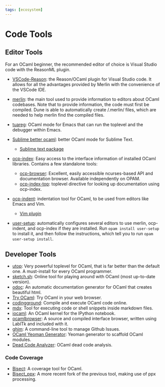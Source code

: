 ```yaml
---
tags: [ecosystem]
---
```


# Code Tools

## Editor Tools

For an OCaml beginner, the recommended editor of choice is Visual Studio code with the ReasonML plugin.

* [VSCode-Reason](https://github.com/reasonml-editor/vscode-reasonml):
the Reason/OCaml plugin for Visual Studio code.
It allows for all the advantages provided by Merlin with the convenience of the VSCode IDE.
* [merlin](https://github.com/ocaml/merlin):
the main tool used to provide information to editors about OCaml codebases.
Note that to provide information, the code must first be compiled.
Dune is able to automatically create /.merlin/ files, which are needed to help merlin find the compiled files.
* [tuareg](https://github.com/ocaml/tuareg):
OCaml mode for Emacs that can run the toplevel and the debugger within Emacs.
* [Sublime better ocaml](https://github.com/whitequark/sublime-better-ocaml):
better OCaml mode for Sublime Text.
  * [Sublime text package](https://github.com/def-lkb/sublime-text-merlin)
* [ocp-index](http://www.typerex.org/ocp-index.html):
Easy access to the interface information of installed OCaml libraries.
Contains a few standalone tools:
  * [ocp-browser](http://www.typerex.org/ocp-index.html#ocp-browser):
  Excellent, easily accessible ncurses-based API and documentation browser.
  Available independently on OPAM.
  * [ocp-index-top](https://github.com/reynir/ocp-index-top):
  toplevel directive for looking up documentation using ocp-index.
* [ocp-indent](http://www.typerex.org/ocp-indent.html):
indentation tool for OCaml, to be used from editors like Emacs and Vim.
  * [Vim plugin](https://github.com/def-lkb/ocp-indent-vim)
  
* [user-setup](https://github.com/OCamlPro/opam-user-setup):
automatically configures several editors to use merlin, ocp-indent, and ocp-index if they are installed.
Run `opam install user-setup` to install it, and then follow the instructions,
which tell you to run `opam user-setup install`.

## Developer Tools

* [utop](https://github.com/diml/utop):
Very powerful toplevel for OCaml, that is far better than the default one.
A must-install for every OCaml programmer.
* [sketch.sh](https://sketch.sh/ml):
Online tool for playing around with OCaml (most up-to-date version).
* [odoc](https://github.com/ocaml/odoc):
An automatic documentation generator for OCaml that creates beautiful html.
* [Try OCaml](http://try.ocamlpro.com/):
Try OCaml in your web browser.
* [codingground](https://www.tutorialspoint.com/compile_ocaml_online.php):
Compile and execute OCaml code online.
* [mdx](https://github.com/realworldocaml/mdx):
Tool for executing code or shell snippets inside markdown files.
* [iocaml](https://github.com/andrewray/iocaml):
An OCaml kernel for the IPython notebook.
* [ocamlbrowser](http://caml.inria.fr/pub/docs/manual-ocaml/browser.html):
A source and compiled interface browser, written using LablTk and included with it.
* [ghim](https://github.com/samoht/ghim):
A command-line tool to manage Github Issues.
* [OCaml Yeoman Generator](https://github.com/mabrasil/generator-ocaml):
Yeoman generator to scaffold OCaml modules.
* [Dead Code Analyzer](https://github.com/LexiFi/dead_code_analyzer):
OCaml dead code analysis.

### Code Coverage

* [Bisect](http://bisect.x9c.fr/):
A coverage tool for OCaml.
* [Bisect_ppx](https://github.com/rleonid/bisect_ppx):
A more recent fork of the previous tool, making use of ppx processing.
